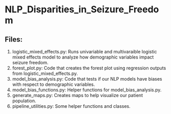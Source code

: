 # NLP_Disparities_in_Seizure_Freedom

## Files:
1. logistic_mixed_effects.py: Runs univariable and multivaraible logistic mixed effects model to analyze how demographic variables impact seizure freedom.
2. forest_plot.py: Code that creates the forest plot using regression outputs from logistic_mixed_effects.py.
3. model_bias_analysis.py: Code that tests if our NLP models have biases with respect to demographic variables.
4. model_bias_functions.py: Helper functions for model_bias_analysis.py.
5. generate_maps.py: Creates maps to help visualize our patient population.
6. pipeline_utilities.py: Some helper functions and classes.
